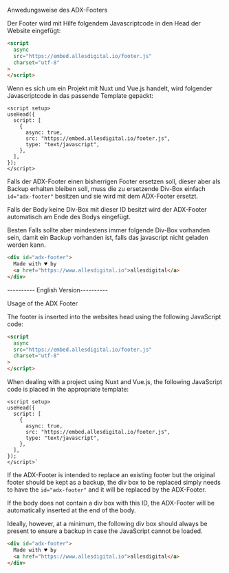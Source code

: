 Anwedungsweise des ADX-Footers

Der Footer wird mit Hilfe folgendem Javascriptcode in den Head der Website eingefügt:

```html
<script
  async
  src="https://embed.allesdigital.io/footer.js"
  charset="utf-8"
>
</script>
```

Wenn es sich um ein Projekt mit Nuxt und Vue.js handelt, wird folgender Javascriptcode in das passende Template gepackt:

```vue
<script setup>
useHead({
  script: [
    {
      async: true,
      src: "https://embed.allesdigital.io/footer.js",
      type: "text/javascript",
    },
  ],
});
</script>
```

Falls der ADX-Footer einen bisherrigen Footer ersetzen soll, dieser aber als Backup erhalten bleiben soll, muss die zu ersetzende Div-Box einfach `id="adx-footer"` besitzen und sie wird mit dem ADX-Footer ersetzt.

Falls der Body keine Div-Box mit dieser ID besitzt wird der ADX-Footer automatisch am Ende des Bodys eingefügt.

Besten Falls sollte aber mindestens immer folgende Div-Box vorhanden sein, damit ein Backup vorhanden ist, falls das javascript nicht geladen werden kann.

```html
<div id="adx-footer">
  Made with ♥ by
  <a href="https://www.allesdigital.io">allesdigital</a>
</div>
```

---------- English Version----------

Usage of the ADX Footer

The footer is inserted into the websites head using the following JavaScript code:

```html
<script
  async
  src="https://embed.allesdigital.io/footer.js"
  charset="utf-8"
>
</script>
```

When dealing with a project using Nuxt and Vue.js, the following JavaScript code is placed in the appropriate template:

```vue
<script setup>
useHead({
  script: [
    {
      async: true,
      src: "https://embed.allesdigital.io/footer.js",
      type: "text/javascript",
    },
  ],
});
</script>`
```
If the ADX-Footer is intended to replace an existing footer but the original footer should be kept as a backup, the div box to be replaced simply needs to have the `id="adx-footer"` and it will be replaced by the ADX-Footer.

If the body does not contain a div box with this ID, the ADX-Footer will be automatically inserted at the end of the body.

Ideally, however, at a minimum, the following div box should always be present to ensure a backup in case the JavaScript cannot be loaded.

```html
<div id="adx-footer">
  Made with ♥ by
  <a href="https://www.allesdigital.io">allesdigital</a>
</div>
```
